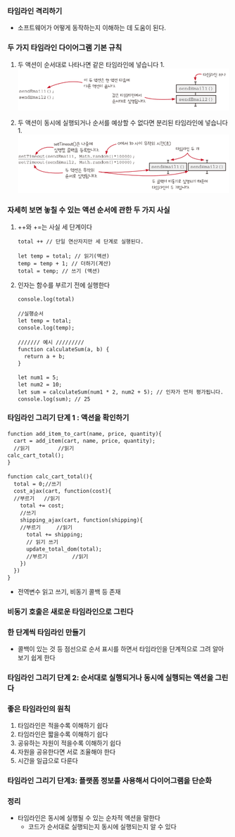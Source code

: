 ### 타임라인 격리하기

- 소프트웨어가 어떻게 동작하는지 이해하는 데 도움이 된다.

### 두 가지 타임라인 다이어그램 기본 규칙

1. 두 액션이 순서대로 나타나면 같은 타임라인에 넣습니다
    1. 
    ![alt text](image.png)
    
2. 두 액션이 동시에 실행되거나 순서를 예상할 수 없다면 분리된 타임라인에 넣습니다
    1. 
    ![alt text](image-1.png)
    

### 자세히 보면 놓칠 수 있는 액션 순서에 관한 두 가지 사실

1. ++와 +=는 사실 세 단계이다
    
    ```tsx
    total ++ // 단일 연산자지만 세 단계로 실행된다.
    
    let temp = total; // 읽기(액션)
    temp = temp + 1; // 더하기(계산)
    total = temp; // 쓰기 (액션)
    ```
    
2. 인자는 함수를 부르기 전에 실행한다
    
    ```tsx
    console.log(total) 
    
    //실행순서
    let temp = total;
    console.log(temp);
    
    /////// 예시 /////////
    function calculateSum(a, b) {
      return a + b;
    }
    
    let num1 = 5;
    let num2 = 10;
    let sum = calculateSum(num1 * 2, num2 + 5); // 인자가 먼저 평가됩니다.
    console.log(sum); // 25
    
    ```
    

### 타임라인 그리기 단계 1 : 액션을 확인하기

```tsx
function add_item_to_cart(name, price, quantity){
  cart = add_item(cart, name, price, quantity);
  //읽기         //읽기 
calc_cart_total();
}

function calc_cart_total(){
  total = 0;//쓰기
  cost_ajax(cart, function(cost){
  //부르기   //읽기  
    total += cost;
    //쓰기 
    shipping_ajax(cart, function(shipping){
    //부르기     //읽기
      total += shipping;
      // 읽기 쓰기 
      update_total_dom(total); 
      //부르기        //읽기
    })
  })
}
```

- 전역변수 읽고 쓰기, 비동기 콜백 등 존재

### 비동기 호출은 새로운 타임라인으로 그린다

### 한 단계씩 타임라인 만들기

- 콜백이 있는 것 등 점선으로 순서 표시를 하면서 타임라인을 단계적으로 그려 알아보기 쉽게 한다

### 타임라인 그리기 단계 2: 순서대로 실행되거나 동시에 실행되는 액션을 그린다

### 좋은 타임라인의 원칙

1. 타임라인은 적을수록 이해하기 쉽다
2. 타임라인은 짧을수록 이해하기 쉽다
3. 공유하는 자원이 적을수록 이해하기 쉽다
4. 자원을 공유한다면 서로 조율해야 한다
5. 시간을 일급으로 다룬다

### 타임라인 그리기 단계3: 플랫폼 정보를 사용해서 다이어그램을 단순화

### 정리

- 타임라인은 동시에 실행될 수 있는 순차적 액션을 말한다
    - 코드가 순서대로 실행되는지 동시에 실행되는지 알 수 있다